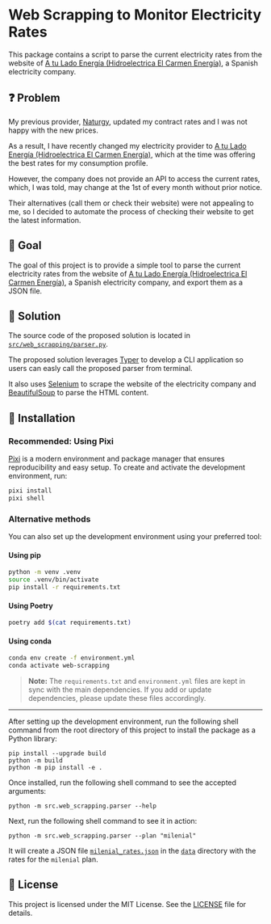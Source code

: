 # Web Scrapping to Monitor Electricity Rates

This package contains a script to parse the current electricity rates
from the website of [A tu Lado Energía (Hidroelectrica El Carmen Energía)](https://www.atuladoenergia.com),
a Spanish electricity company.

<div id="problem"></div>

## :question: Problem

My previous provider, [Naturgy](https://www.naturgy.es), updated my contract rates
and I was not happy with the new prices.

As a result, I have recently changed my electricity provider to [A tu Lado Energía (Hidroelectrica El Carmen Energía)](https://www.atuladoenergia.com), which at the time was offering the best rates
for my consumption profile.

However, the company does not provide an API to access the current rates,
which, I was told, may change at the 1st of every month without prior notice.

Their alternatives (call them or check their website) were not appealing to me,
so I decided to automate the process of checking their website to get the latest information.

<div id="goal"></div>

## :dart: Goal

The goal of this project is to provide a simple tool to parse the current electricity rates
from the website of [A tu Lado Energía (Hidroelectrica El Carmen Energía)](https://www.atuladoenergia.com),
a Spanish electricity company, and export them as a JSON file.

<div id="solution"></div>

## :toolbox: Solution

The source code of the proposed solution is located in [`src/web_scrapping/parser.py`](src/web_scrapping/parser.py).

The proposed solution leverages [Typer](https://typer.tiangolo.com) to develop a CLI application
so users can easly call the proposed parser from terminal.

It also uses [Selenium](https://www.selenium.dev) to scrape the website of the electricity company
and [BeautifulSoup](https://beautiful-soup-4.readthedocs.io/en/latest/) to parse the HTML content.

## :hammer: Installation

### Recommended: Using Pixi

[Pixi](https://prefix.dev/docs/pixi/) is a modern environment and package manager that ensures reproducibility and easy setup. To create and activate the development environment, run:

```bash
pixi install
pixi shell
```

### Alternative methods

You can also set up the development environment using your preferred tool:

#### Using pip
```bash
python -m venv .venv
source .venv/bin/activate
pip install -r requirements.txt
```

#### Using Poetry
```bash
poetry add $(cat requirements.txt)
```

#### Using conda
```bash
conda env create -f environment.yml
conda activate web-scrapping
```

> **Note:** The `requirements.txt` and `environment.yml` files are kept in sync with the main dependencies. If you add or update dependencies, please update these files accordingly.

***

After setting up the development environment,
run the following shell command from the root directory of this project
to install the package as a Python library:

```
pip install --upgrade build
python -m build
python -m pip install -e .
```

Once installed, run the following shell command to see the accepted arguments:

```
python -m src.web_scrapping.parser --help
```

Next, run the following shell command to see it in action:

```
python -m src.web_scrapping.parser --plan "milenial"
```

It will create a JSON file [`milenial_rates.json`](data/milenial_rates.json)
in the [`data`](data) directory with the rates for the `milenial` plan.

<div id="license"></div>

## :memo: License

This project is licensed under the MIT License.
See the [LICENSE](LICENSE) file for details.